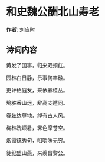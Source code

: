 # 和史魏公酬北山寿老

**作者**: 刘应时

## 诗词内容

黄发了国事，归来双颊红。

园林白日静，乐事何丰融。

更许柏庭友，来依春桂丛。

境胜香山远，辞高支遁同。

眷兹达尊地，绰有古人风。

梅林洗烦暑，霁色摩苍空。

烟霞琢秀句，咀嚼味无穷。

徒纪盛山燕，来羡昌黎公。

